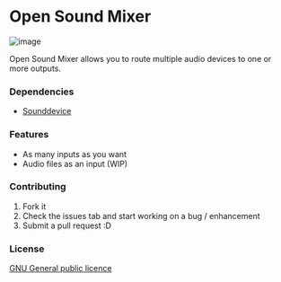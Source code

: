 # Open Sound Mixer

![image](http://i.imgur.com/NqH2mVH.gif "osm")

Open Sound Mixer allows you to route multiple audio devices to one or more outputs.

### Dependencies

- [Sounddevice](https://github.com/spatialaudio/python-sounddevice/)

### Features

- As many inputs as you want
- Audio files as an input (WIP)

### Contributing

1. Fork it
2. Check the issues tab and start working on a bug / enhancement
3. Submit a pull request :D

### License

[GNU General public licence](https://github.com/isivisi/pybot/blob/master/LICENSE)

